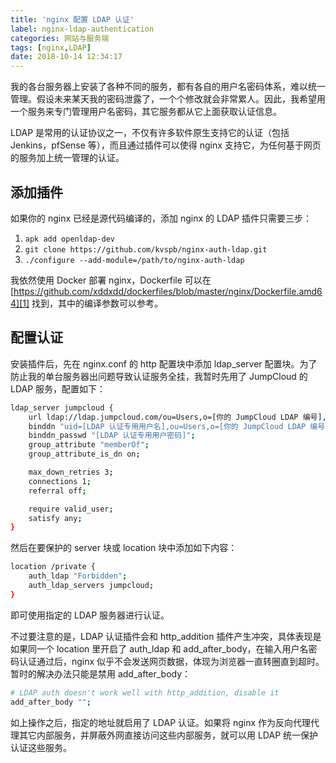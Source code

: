 ```yaml
---
title: 'nginx 配置 LDAP 认证'
label: nginx-ldap-authentication
categories: 网站与服务端
tags: [nginx,LDAP]
date: 2018-10-14 12:34:17
---
```

我的各台服务器上安装了各种不同的服务，都有各自的用户名密码体系，难以统一管理。假设未来某天我的密码泄露了，一个个修改就会非常累人。因此，我希望用一个服务来专门管理用户名密码，其它服务都从它上面获取认证信息。

LDAP 是常用的认证协议之一，不仅有许多软件原生支持它的认证（包括 Jenkins，pfSense 等），而且通过插件可以使得 nginx 支持它，为任何基于网页的服务加上统一管理的认证。

添加插件
-------

如果你的 nginx 已经是源代码编译的，添加 nginx 的 LDAP 插件只需要三步：

1. `apk add openldap-dev`
2. `git clone https://github.com/kvspb/nginx-auth-ldap.git`
3. `./configure --add-module=/path/to/nginx-auth-ldap`

我依然使用 Docker 部署 nginx，Dockerfile 可以在 [https://github.com/xddxdd/dockerfiles/blob/master/nginx/Dockerfile.amd64][1] 找到，其中的编译参数可以参考。

配置认证
--------

安装插件后，先在 nginx.conf 的 http 配置块中添加 ldap_server 配置块。为了防止我的单台服务器出问题导致认证服务全挂，我暂时先用了 JumpCloud 的 LDAP 服务，配置如下：

```bash
ldap_server jumpcloud {
    url ldap://ldap.jumpcloud.com/ou=Users,o=[你的 JumpCloud LDAP 编号],dc=jumpcloud,dc=com?uid?sub?(objectClass=posixAccount);
    binddn "uid=[LDAP 认证专用用户名],ou=Users,o=[你的 JumpCloud LDAP 编号],dc=jumpcloud,dc=com";
    binddn_passwd "[LDAP 认证专用用户密码]";
    group_attribute "memberOf";
    group_attribute_is_dn on;

    max_down_retries 3;
    connections 1;
    referral off;

    require valid_user;
    satisfy any;
}
```

然后在要保护的 server 块或 location 块中添加如下内容：

```bash
location /private {
    auth_ldap "Forbidden";
    auth_ldap_servers jumpcloud;
}
```

即可使用指定的 LDAP 服务器进行认证。

不过要注意的是，LDAP 认证插件会和 http_addition 插件产生冲突，具体表现是如果同一个 location 里开启了 auth_ldap 和 add_after_body，在输入用户名密码认证通过后，nginx 似乎不会发送网页数据，体现为浏览器一直转圈直到超时。暂时的解决办法只能是禁用 add_after_body：

```bash
# LDAP auth doesn't work well with http_addition, disable it
add_after_body "";
```

如上操作之后，指定的地址就启用了 LDAP 认证。如果将 nginx 作为反向代理代理其它内部服务，并屏蔽外网直接访问这些内部服务，就可以用 LDAP 统一保护认证这些服务。

  [1]: https://github.com/xddxdd/dockerfiles/blob/master/nginx/Dockerfile.amd64
